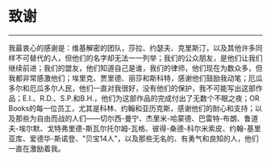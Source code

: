 # 致谢

------

我最衷心的感谢是：维基解密的团队，莎拉、约瑟夫、克里斯汀，以及其他许多同样不可替代的人，但他们的名字却无法一一列举；我们的公众朋友，是他们让我们继续前进；我们的盟友，他们知道自己是谁，我们的律师，他们现在为数众多，但我都非常感激他们；埃里克、贾里德、丽莎和斯科特，感谢他们鼓励我动笔；厄瓜多尔和厄瓜多尔人民，他们一直对我很好，没有他们的保护，我不可能写出这部作品；E.I.、R.D.、S.P.和B.H.，他们为这部作品的完成付出了无数个不眠之夜；OR Books的每一位员工，尤其是科林、约翰和亚历克斯，感谢他们的耐心和支持；以及那些为自由而战的人们——切尔西-曼宁、杰里米-哈蒙德、巴雷特-布朗、鲁道夫-埃尔默、戈特弗里德-斯瓦尔托尔姆-瓦格、彼得-桑德-科尔米索皮、约翰-基里亚库、爱德华-斯诺登、"贝宝14人"，以及那些无名的、有勇气和良知的人，他们一直在激励着我。
